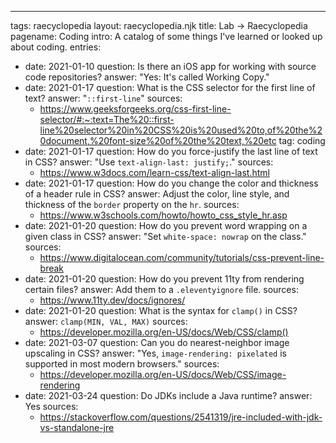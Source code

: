 ---
tags: raecyclopedia
layout: raecyclopedia.njk
title: Lab → Raecyclopedia
pagename: Coding
intro: A catalog of some things I've learned or looked up about coding.
entries:
  - date: 2021-01-10
    question: Is there an iOS app for working with source code repositories?
    answer: "Yes: It's called Working Copy."
  - date: 2021-01-17
    question: What is the CSS selector for the first line of text?
    answer: "<code>::first-line</code>"
    sources:
      - https://www.geeksforgeeks.org/css-first-line-selector/#:~:text=The%20::first-line%20selector%20in%20CSS%20is%20used%20to,of%20the%20document,%20font-size%20of%20the%20text,%20etc
    tag: coding
  - date: 2021-01-17
    question: How do you force-justify the last line of text in CSS?
    answer: "Use <code>text-align-last: justify;</code>."
    sources:
      - https://www.w3docs.com/learn-css/text-align-last.html
  - date: 2021-01-17
    question: How do you change the color and thickness of a header rule in CSS?
    answer: Adjust the color, line style, and thickness of the <code>border</code> property on the <code>hr</code>.
    sources:
      - https://www.w3schools.com/howto/howto_css_style_hr.asp
  - date: 2021-01-20
    question: How do you prevent word wrapping on a given class in CSS?
    answer: "Set <code>white-space: nowrap</code> on the class."
    sources:
      - https://www.digitalocean.com/community/tutorials/css-prevent-line-break
  - date: 2021-01-20
    question: How do you prevent 11ty from rendering certain files?
    answer: Add them to a <code>.eleventyignore</code> file.
    sources:
      - https://www.11ty.dev/docs/ignores/
  - date: 2021-01-20
    question: What is the syntax for <code>clamp()</code> in CSS?
    answer: <code>clamp(MIN, VAL, MAX)</code>
    sources:
      - https://developer.mozilla.org/en-US/docs/Web/CSS/clamp()
  - date: 2021-03-07
    question: Can you do nearest-neighbor image upscaling in CSS?
    answer: "Yes, <code>image-rendering: pixelated</code> is supported in most modern browsers."
    sources:
      - https://developer.mozilla.org/en-US/docs/Web/CSS/image-rendering
  - date: 2021-03-24
    question: Do JDKs include a Java runtime?
    answer: Yes
    sources: 
      - https://stackoverflow.com/questions/2541319/jre-included-with-jdk-vs-standalone-jre

